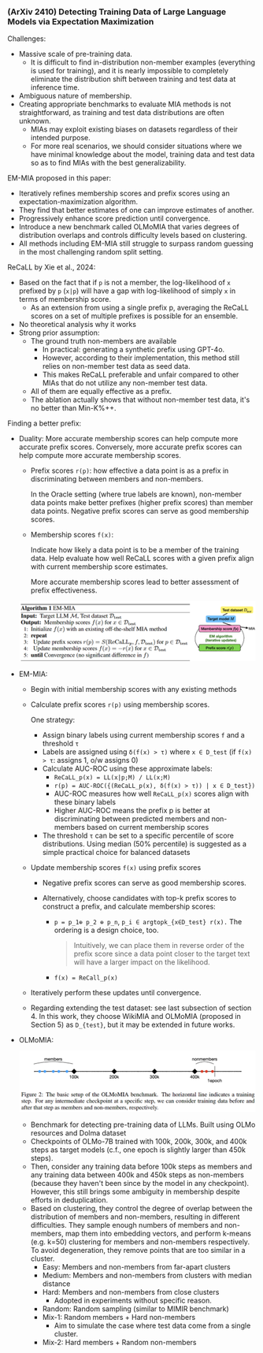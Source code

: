 ### (ArXiv 2410) Detecting Training Data of Large Language Models via Expectation Maximization

Challenges:

- Massive scale of pre-training data.
  - It is difficult to find in-distribution non-member examples (everything is used for training), and it is nearly impossible to completely eliminate the distribution shift between training and test data at inference time.
- Ambiguous nature of membership.
- Creating appropriate benchmarks to evaluate MIA methods is not straightforward, as training and test data distributions are often unknown.
  - MIAs may exploit existing biases on datasets regardless of their intended purpose.
  - For more real scenarios, we should consider situations where we have minimal knowledge about the model, training data and test data so as to find MIAs with the best generalizability.

EM-MIA proposed in this paper:

- Iteratively refines membership scores and prefix scores using an expectation-maximization algorithm.
- They find that better estimates of one can improve estimates of another.
- Progressively enhance score prediction until convergence.
- Introduce a new benchmark called OLMoMIA that varies degrees of distribution overlaps and controls difficulty levels based on clustering.
- All methods including EM-MIA still struggle to surpass random guessing in the most challenging random split setting.

ReCaLL by Xie et al., 2024:

- Based on the fact that if `p` is not a member, the log-likelihood of `x`  prefixed by `p` (`x|p`) will have a gap with log-likelihood of simply `x` in terms of membership score.
  - As an extension from using a single prefix p, averaging the ReCaLL scores on a set of multiple prefixes is possible for an ensemble.
- No theoretical analysis why it works
- Strong prior assumption:
  - The ground truth non-members are available
    - In practical: generating a synthetic prefix using GPT-4o.
    - However, according to their implementation, this method still relies on non-member test data as seed data.
    - This makes ReCaLL preferable and unfair compared to other MIAs that do not utilize any non-member test data.
  - All of them are equally effective as a prefix.
  - The ablation actually shows that without non-member test data, it's no better than Min-K%++.

Finding a better prefix:

- Duality: More accurate membership scores can help compute more accurate prefix scores. Conversely, more accurate prefix scores can help compute more accurate membership scores.

  - Prefix scores `r(p)`: how effective a data point is as a prefix in discriminating between members and non-members. 

    In the Oracle setting (where true labels are known), non-member data points make better prefixes (higher prefix scores) than member data points. Negative prefix scores can serve as good membership scores.

  - Membership scores `f(x)`:

    Indicate how likely a data point is to be a member of the training data. Help evaluate how well ReCaLL scores with a given prefix align with current membership score estimates.

    More accurate membership scores lead to better assessment of prefix effectiveness.

  ![image-20241109235134485](./assets/image-20241109235134485.png)

- EM-MIA:

  - Begin with initial membership scores with any existing methods

  - Calculate prefix scores `r(p)` using membership scores.

    One strategy:

    - Assign binary labels using current membership scores `f` and a threshold `τ`
    - Labels are assigned using `δ(f(x) > τ)` where `x ∈ D_test` (if `f(x) > τ`: assigns 1, o/w assigns 0)
    - Calculate AUC-ROC using these approximate labels:
      - `ReCaLL_p(x) = LL(x|p;M) / LL(x;M)`
      - `r(p) = AUC-ROC({(ReCaLL_p(x), δ(f(x) > τ)) | x ∈ D_test})`
      - AUC-ROC measures how well `ReCaLL_p(x)` scores align with these binary labels
      - Higher AUC-ROC means the prefix p is better at discriminating between predicted members and non-members based on current membership scores
    - The threshold `τ` can be set to a specific percentile of score distributions. Using median (50% percentile) is suggested as a simple practical choice for balanced datasets

  - Update membership scores `f(x)` using prefix scores

    - Negative prefix scores can serve as good membership scores.

    - Alternatively, choose candidates with top-k prefix scores to construct a prefix, and calculate membership scores:

      - `p = p_1⊕ p_2 ⊕ p_n`, `p_i ∈ argtopk_{x∈D_test} r(x).`  The ordering is a design choice, too.

        > Intuitively, we can place them in reverse order of the prefix score since a data point closer to the target text will have a larger impact on the likelihood.

      - `f(x) = ReCall_p(x)`

  - Iteratively perform these updates until convergence.

  - Regarding extending the test dataset: see last subsection of section 4. In this work, they choose WikiMIA and OLMoMIA (proposed in Section 5) as `D_{test}`, but it may be extended in future works.

- OLMoMIA:

  ![image-20241110001932618](./assets/image-20241110001932618.png)

  - Benchmark for detecting pre-training data of LLMs. Built using OLMo resources and Dolma dataset
  - Checkpoints of OLMo-7B trained with 100k, 200k, 300k, and 400k steps as target models (c.f., one epoch is slightly larger than 450k steps).
  - Then, consider any training data before 100k steps as members and any training data between 400k and 450k steps as non-members (because they haven't been since by the model in any checkpoint). However, this still brings some ambiguity in membership despite efforts in deduplication.
  - Based on clustering, they control the degree of overlap between the distribution of members and non-members, resulting in different difficulties. They sample enough numbers of members and non-members, map them into embedding vectors, and perform k-means (e.g. k=50) clustering for members and non-members respectively. To avoid degeneration, they remove points that are too similar in a cluster.
    - Easy: Members and non-members from far-apart clusters
    - Medium: Members and non-members from clusters with median distance
    - Hard: Members and non-members from close clusters
      - Adopted in experiments without specific reason.
    - Random: Random sampling (similar to MIMIR benchmark)
    - Mix-1: Random members + Hard non-members
      - Aim to simulate the case where test data come from a single cluster.
    - Mix-2: Hard members + Random non-members